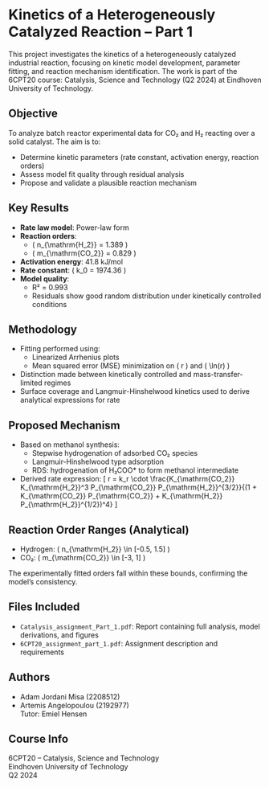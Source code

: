# Kinetics of a Heterogeneously Catalyzed Reaction – Part 1

This project investigates the kinetics of a heterogeneously catalyzed industrial reaction, focusing on kinetic model development, parameter fitting, and reaction mechanism identification. The work is part of the 6CPT20 course: Catalysis, Science and Technology (Q2 2024) at Eindhoven University of Technology.

## Objective

To analyze batch reactor experimental data for CO₂ and H₂ reacting over a solid catalyst. The aim is to:
- Determine kinetic parameters (rate constant, activation energy, reaction orders)
- Assess model fit quality through residual analysis
- Propose and validate a plausible reaction mechanism

## Key Results

- **Rate law model**: Power-law form  
- **Reaction orders**:  
  - \( n_{\mathrm{H_2}} = 1.389 \)  
  - \( m_{\mathrm{CO_2}} = 0.829 \)
- **Activation energy**: 41.8 kJ/mol  
- **Rate constant**: \( k_0 = 1974.36 \)
- **Model quality**:  
  - R² = 0.993  
  - Residuals show good random distribution under kinetically controlled conditions

## Methodology

- Fitting performed using:
  - Linearized Arrhenius plots
  - Mean squared error (MSE) minimization on \( r \) and \( \ln(r) \)
- Distinction made between kinetically controlled and mass-transfer-limited regimes
- Surface coverage and Langmuir-Hinshelwood kinetics used to derive analytical expressions for rate

## Proposed Mechanism

- Based on methanol synthesis:
  - Stepwise hydrogenation of adsorbed CO₂ species
  - Langmuir-Hinshelwood type adsorption
  - RDS: hydrogenation of H₂COO* to form methanol intermediate
- Derived rate expression:
  \[
  r = k_r \cdot \frac{K_{\mathrm{CO_2}} K_{\mathrm{H_2}}^3 P_{\mathrm{CO_2}} P_{\mathrm{H_2}}^{3/2}}{(1 + K_{\mathrm{CO_2}} P_{\mathrm{CO_2}} + K_{\mathrm{H_2}} P_{\mathrm{H_2}}^{1/2})^4}
  \]

## Reaction Order Ranges (Analytical)

- Hydrogen: \( n_{\mathrm{H_2}} \in [-0.5, 1.5] \)
- CO₂: \( m_{\mathrm{CO_2}} \in [-3, 1] \)

The experimentally fitted orders fall within these bounds, confirming the model’s consistency.

## Files Included

- `Catalysis_assignment_Part_1.pdf`: Report containing full analysis, model derivations, and figures
- `6CPT20_assignment_part_1.pdf`: Assignment description and requirements

## Authors

- Adam Jordani Misa (2208512)  
- Artemis Angelopoulou (2192977)  
Tutor: Emiel Hensen

## Course Info

6CPT20 – Catalysis, Science and Technology  
Eindhoven University of Technology  
Q2 2024
